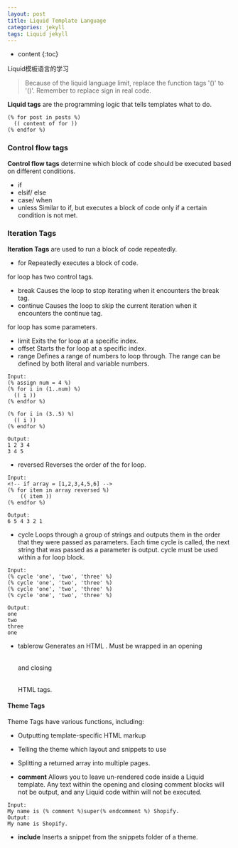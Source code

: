 ```yaml
---
layout: post
title: Liquid Template Language
categories: jekyll
tags: Liquid jekyll
---
```


* content
{:toc}

Liquid模板语言的学习




> Because of the liquid language limit, replace the function tags '()' to '()'. Remember to replace sign in real code.

**Liquid tags** are the programming logic that tells templates what to do.

```Liquid
(% for post in posts %)
  (( content of for ))
(% endfor %)
```

### Control flow tags

**Control flow tags** determine which block of code should be executed based on different conditions.

- if
- elsif/ else
- case/ when
- unless Similar to if, but executes a block of code only if a certain condition is not met.

### Iteration Tags

**Iteration Tags** are used to run a block of code repeatedly.

- for Repeatedly executes a block of code.

for loop has two control tags.

- break Causes the loop to stop iterating when it encounters the break tag.
- continue Causes the loop to skip the current iteration when it encounters the continue tag.

for loop has some parameters.

- limit Exits the for loop at a specific index.
- offset Starts the for loop at a specific index.
- range Defines a range of numbers to loop through. The range can be defined by both literal and variable numbers.

```
Input:
(% assign num = 4 %)
(% for i in (1..num) %)
  (( i ))
(% endfor %)

(% for i in (3..5) %)
  (( i ))
(% endfor %)
```

```
Output:
1 2 3 4
3 4 5
```
- reversed Reverses the order of the for loop.

```
Input:
<!-- if array = [1,2,3,4,5,6] -->
(% for item in array reversed %)
    (( item ))
(% endfor %)
```

```
Output:
6 5 4 3 2 1
```

- cycle Loops through a group of strings and outputs them in the order that they were passed as parameters. Each time cycle is called, the next string that was passed as a parameter is output. cycle must be used within a for loop block.

```
Input:
(% cycle 'one', 'two', 'three' %)
(% cycle 'one', 'two', 'three' %)
(% cycle 'one', 'two', 'three' %)
(% cycle 'one', 'two', 'three' %)
```

```
Output:
one
two
three
one
```
- tablerow Generates an HTML <table>. Must be wrapped in an opening <table> and closing </table> HTML tags.

#### Theme Tags

Theme Tags have various functions, including:

- Outputting template-specific HTML markup
- Telling the theme which layout and snippets to use
- Splitting a returned array into multiple pages.

- **comment** Allows you to leave un-rendered code inside a Liquid template. Any text within the opening and closing comment blocks will not be output, and any Liquid code within will not be executed.

```
Input:
My name is (% comment %)super(% endcomment %) Shopify.
Output:
My name is Shopify.
```

- **include** Inserts a snippet from the snippets folder of a theme.
